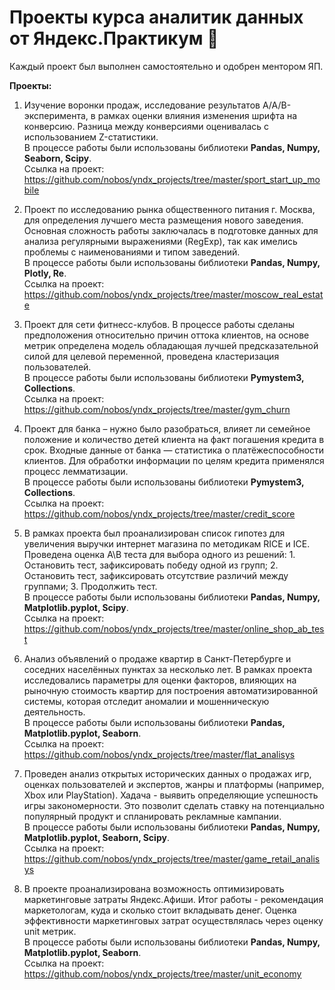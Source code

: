 # Проекты курса аналитик данных от Яндекс.Практикум 🚀


Каждый проект был выполнен самостоятельно и одобрен ментором ЯП.

<b>Проекты:</b>
1. Изучение воронки продаж, исследование результатов A/A/B-эксперимента, в рамках оценки влияния изменения шрифта на конверсию. Разница между конверсиями оценивалась с использованием Z-статистики.
<br>В процессе работы были использованы библиотеки <b>Pandas, Numpy, Seaborn, Scipy</b>.
<br>Ссылка на проект: https://github.com/nobos/yndx_projects/tree/master/sport_start_up_mobile

2. Проект по исследованию рынка общественного питания г. Москва, для определения лучшего места размещения нового заведения. Основная сложность работы заключалась в подготовке данных для анализа регулярными выражениями (RegExp), так как имелись проблемы с наименованиями и типом заведений.
<br>В процессе работы были использованы библиотеки <b>Pandas, Numpy, Plotly, Re</b>.
<br>Ссылка на проект: https://github.com/nobos/yndx_projects/tree/master/moscow_real_estate

3. Проект для сети фитнесс-клубов. В процессе работы сделаны предположения относительно причин оттока клиентов, на основе метрик определена модель обладающая лучшей предсказательной силой для целевой переменной, проведена кластеризация пользователей.
<br>В процессе работы были использованы библиотеки <b>Pymystem3, Collections</b>.
<br>Ссылка на проект: https://github.com/nobos/yndx_projects/tree/master/gym_churn

3. Проект для банка – нужно было разобраться, влияет ли семейное положение и количество детей клиента на факт погашения кредита в срок. Входные данные от банка — статистика о платёжеспособности клиентов. Для обработки информации по целям кредита применялся процесс лемматизации.
<br>В процессе работы были использованы библиотеки <b>Pymystem3, Collections</b>.
<br>Ссылка на проект: https://github.com/nobos/yndx_projects/tree/master/credit_score

4. В рамках проекта был проанализирован список гипотез для увеличения выручки интернет магазина по методикам RICE и ICE. Проведена оценка A\B теста для выбора одного из решений: 1. Остановить тест, зафиксировать победу одной из групп; 2. Остановить тест, зафиксировать отсутствие различий между группами; 3. Продолжить тест.
<br>В процессе работы были использованы библиотеки <b>Pandas, Numpy, Matplotlib.pyplot, Scipy</b>.
<br>Ссылка на проект: https://github.com/nobos/yndx_projects/tree/master/online_shop_ab_test

5. Анализ объявлений о продаже квартир в Санкт-Петербурге и соседних населённых пунктах за несколько лет. В рамках проекта исследовались параметры для оценки факторов, влияющих на рыночную стоимость квартир для построения автоматизированной системы, которая отследит аномалии и мошенническую деятельность.
<br>В процессе работы были использованы библиотеки <b>Pandas, Matplotlib.pyplot, Seaborn</b>.
<br>Ссылка на проект: https://github.com/nobos/yndx_projects/tree/master/flat_analisys

6. Проведен  анализ открытых исторических данных о продажах игр, оценках пользователей и экспертов, жанры и платформы (например, Xbox или PlayStation). Хадача - выявить определяющие успешность игры закономерности. Это позволит сделать ставку на потенциально популярный продукт и спланировать рекламные кампании.
<br>В процессе работы были использованы библиотеки <b>Pandas, Numpy, Matplotlib.pyplot, Seaborn, Scipy</b>.
<br>Ссылка на проект: https://github.com/nobos/yndx_projects/tree/master/game_retail_analisys

7. В проекте проанализирована возможность оптимизировать маркетинговые затраты Яндекс.Афиши. Итог работы - рекомендация маркетологам, куда и сколько стоит вкладывать денег. Оценка эффективности маркетинговых затрат осуществлялась через оценку unit метрик.
<br>В процессе работы были использованы библиотеки <b>Pandas, Numpy, Matplotlib.pyplot, Seaborn</b>.
<br>Ссылка на проект: https://github.com/nobos/yndx_projects/tree/master/unit_economy

